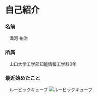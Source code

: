 # 自己紹介    
### 名前<br>
　満河 祐治<br>
### 所属<br>
　山口大学工学部知能情報工学科3年<br>
### 最近始めたこと<br>
　ルービックキューブ 
![ルービックキューブ](C:\Users\enPiT-P22\Pictures\githubpage\N695_ru-bikkucubeup_TP_V.jpg)
